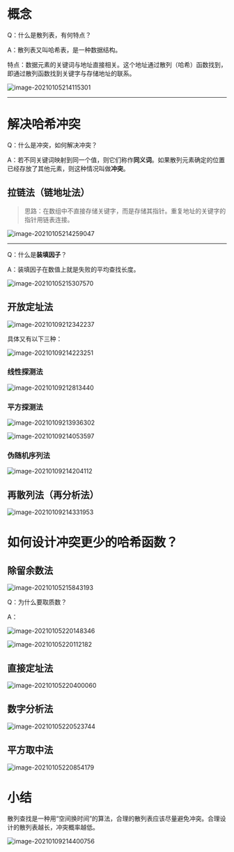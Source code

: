 # 概念

Q：什么是散列表，有何特点？

A：散列表又叫哈希表，是一种数据结构。

特点：数据元素的关键词与地址直接相关。这个地址通过散列（哈希）函数找到，即通过散列函数找到关键字与存储地址的联系。

![image-20210105214115301](https://gitee.com/llillz/images/raw/master/image-20210105214115301.png)

---

# 解决哈希冲突

Q：什么是冲突，如何解决冲突？

A：若不同关键词映射到同一个值，则它们称作**同义词**。如果散列元素确定的位置已经存放了其他元素，则这种情况叫做**冲突**。



## 拉链法（链地址法）

>   思路：在数组中不直接存储关键字，而是存储其指针。重复地址的关键字的指针用链表连接。

![image-20210105214259047](https://gitee.com/llillz/images/raw/master/image-20210105214259047.png)



---

Q：什么是**装填因子**？

A：装填因子在数值上就是失败的平均查找长度。

![image-20210105215307570](https://gitee.com/llillz/images/raw/master/image-20210105215307570.png)



## 开放定址法

![image-20210109212342237](https://gitee.com/llillz/images/raw/master/image-20210109212342237.png)





具体又有以下三种：

![image-20210109214223251](https://gitee.com/llillz/images/raw/master/image-20210109214223251.png)

### 线性探测法

![image-20210109212813440](https://gitee.com/llillz/images/raw/master/image-20210109212813440.png)



### 平方探测法

![image-20210109213936302](https://gitee.com/llillz/images/raw/master/image-20210109213936302.png)

![image-20210109214053597](https://gitee.com/llillz/images/raw/master/image-20210109214053597.png)



### 伪随机序列法

![image-20210109214204112](https://gitee.com/llillz/images/raw/master/image-20210109214204112.png)



## 再散列法（再分析法）

![image-20210109214331953](https://gitee.com/llillz/images/raw/master/image-20210109214331953.png)

# 如何设计冲突更少的哈希函数？

## 除留余数法

![image-20210105215843193](https://gitee.com/llillz/images/raw/master/image-20210105215843193.png)



Q：为什么要取质数？

A：

![image-20210105220148346](https://gitee.com/llillz/images/raw/master/image-20210105220148346.png)

![image-20210105220112182](https://gitee.com/llillz/images/raw/master/image-20210105220112182.png)



## 直接定址法

![image-20210105220400060](https://gitee.com/llillz/images/raw/master/image-20210105220400060.png)



## 数字分析法

![image-20210105220523744](https://gitee.com/llillz/images/raw/master/image-20210105220523744.png)



## 平方取中法

![image-20210105220854179](https://gitee.com/llillz/images/raw/master/image-20210105220854179.png)



# 小结

散列查找是一种用“空间换时间”的算法，合理的散列表应该尽量避免冲突。合理设计的散列表越长，冲突概率越低。

![image-20210109214400756](https://gitee.com/llillz/images/raw/master/image-20210109214400756.png)



